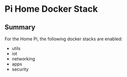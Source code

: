 # Pi Home Docker Stack

## Summary

For the Home Pi, the following docker stacks are enabled:

- utils
- iot
- networking
- apps
- security

